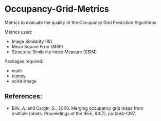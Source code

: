 # Occupancy-Grid-Metrics
Metrics to evaluate the quality of the Occupancy Grid Prediction Algorithms

Metrics used:
- Image Similarity (IS)
- Mean Square Error (MSE)
- Structural Similarity Index Measure (SSIM)

Packages required:
- math
- numpy
- scikit-image

## References:
- Birk, A. and Carpin, S., 2006. Merging occupancy grid maps from multiple robots. Proceedings of the IEEE, 94(7), pp.1384-1397.
